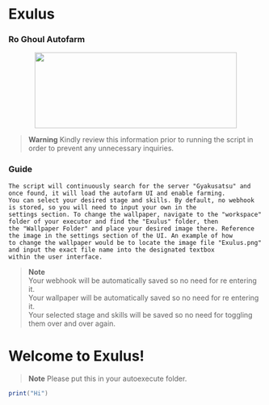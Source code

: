 # Exulus
### Ro Ghoul Autofarm

<p align="center">
  <img width="400" height="150" src="https://cdn.discordapp.com/attachments/1051808795355005029/1062049790961131530/image.png">
</p>

> **Warning**
> Kindly review this information prior to running the script in order to prevent any unnecessary inquiries.

### Guide
```
The script will continuously search for the server "Gyakusatsu" and once found, it will load the autofarm UI and enable farming.
You can select your desired stage and skills. By default, no webhook is stored, so you will need to input your own in the
settings section. To change the wallpaper, navigate to the "workspace" folder of your executor and find the "Exulus" folder, then
the "Wallpaper Folder" and place your desired image there. Reference the image in the settings section of the UI. An example of how
to change the wallpaper would be to locate the image file "Exulus.png" and input the exact file name into the designated textbox
within the user interface.
```

> **Note**\
> Your webhook will be automatically saved so no need for re entering it.\
> Your wallpaper will be automatically saved so no need for re entering it.\
> Your selected stage and skills will be saved so no need for toggling them over and over again.

# Welcome to Exulus!

> **Note**
> Please put this in your autoexecute folder.

```lua
print("Hi")
```
